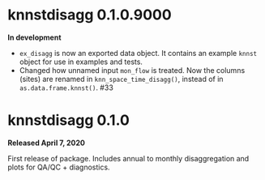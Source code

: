 # knnstdisagg 0.1.0.9000

**In development**

* `ex_disagg` is now an exported data object. It contains an example `knnst` object for use in examples and tests.
* Changed how unnamed input `mon_flow` is treated. Now the columns (sites) are renamed in `knn_space_time_disagg()`, instead of in `as.data.frame.knnst()`. #33

# knnstdisagg 0.1.0

**Released April 7, 2020**

First release of package. Includes annual to monthly disaggregation and plots for QA/QC + diagnostics.
